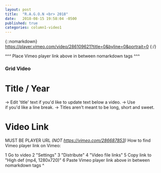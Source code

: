 ```yaml
---
layout: post
title:  "R.A.G.O.N <br> 2018"
date:   2018-08-15 19:58:04 -0500
published: true
categories: column1-video1
---
```

{::nomarkdown}  
https://player.vimeo.com/video/286109621?title=0&byline=0&portrait=0
{:/}  

<!--more-->
^^^ Place Vimeo player link above in between nomarkdown tags ^^^

### Grid Video

# Title / Year
-> Edit 'title' text if you'd like to update text below a video.
-> Use <br> if you'd like a line break.
-> Titles aren't meant to be long, short and sweet.

# Video Link
MUST BE PLAYER URL
*(NOT https://vimeo.com/286687853)*
How to find Vimeo player link on Vimeo:

  1 Go to video
  2 "Settings"
  3 "Distribute"
  4 "Video file links"
  5 Copy link to "High def (mp4, 1280x720)"
  6 Paste Vimeo player link above in between nomarkdown tags ^
